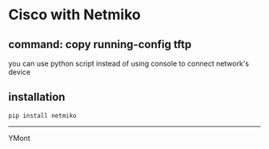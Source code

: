 # Cisco with Netmiko

## command: copy running-config tftp
you can use python script instead of using console to connect network's device

## installation
`pip install netmiko`

------
YMont
